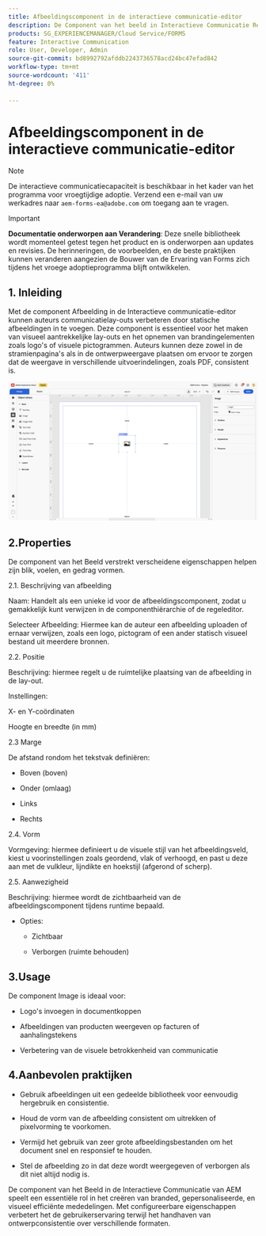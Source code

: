 ```yaml
---
title: Afbeeldingscomponent in de interactieve communicatie-editor
description: De Component van het beeld in Interactieve Communicatie Redacteur in AEM Forms om auteurs toe te staan om communicatie lay-outs te verbeteren door statische beelden op te nemen.
products: SG_EXPERIENCEMANAGER/Cloud Service/FORMS
feature: Interactive Communication
role: User, Developer, Admin
source-git-commit: bd8992792afddb2243736578acd24bc47efad842
workflow-type: tm+mt
source-wordcount: '411'
ht-degree: 0%

---
```



# Afbeeldingscomponent in de interactieve communicatie-editor

>[!NOTE]
>
> De interactieve communicatiecapaciteit is beschikbaar in het kader van het programma voor vroegtijdige adoptie. Verzend een e-mail van uw werkadres naar `aem-forms-ea@adobe.com` om toegang aan te vragen.

>[!IMPORTANT]
>
> **Documentatie onderworpen aan Verandering**: Deze snelle bibliotheek wordt momenteel getest tegen het product en is onderworpen aan updates en revisies. De herinneringen, de voorbeelden, en de beste praktijken kunnen veranderen aangezien de Bouwer van de Ervaring van Forms zich tijdens het vroege adoptieprogramma blijft ontwikkelen.

## &#x200B;1. Inleiding

Met de component Afbeelding in de Interactieve communicatie-editor kunnen auteurs communicatielay-outs verbeteren door statische afbeeldingen in te voegen. Deze component is essentieel voor het maken van visueel aantrekkelijke lay-outs en het opnemen van brandingelementen zoals logo&#39;s of visuele pictogrammen. Auteurs kunnen deze zowel in de stramienpagina&#39;s als in de ontwerpweergave plaatsen om ervoor te zorgen dat de weergave in verschillende uitvoerindelingen, zoals PDF, consistent is.

![ vind IC Docu ](/help/forms/interactive-communication/assets/image.png)

## 2.Properties

De component van het Beeld verstrekt verscheidene eigenschappen helpen zijn blik, voelen, en gedrag vormen.

2.1. Beschrijving van afbeelding

Naam:
Handelt als een unieke id voor de afbeeldingscomponent, zodat u gemakkelijk kunt verwijzen in de componenthiërarchie of de regeleditor.

Selecteer Afbeelding: Hiermee kan de auteur een afbeelding uploaden of ernaar verwijzen, zoals een logo, pictogram of een ander statisch visueel bestand uit meerdere bronnen.


2.2. Positie

Beschrijving: hiermee regelt u de ruimtelijke plaatsing van de afbeelding in de lay-out.

Instellingen:

X- en Y-coördinaten

Hoogte en breedte (in mm)

2.3 Marge

De afstand rondom het tekstvak definiëren:

- Boven (boven)

- Onder (omlaag)

- Links

- Rechts

2.4. Vorm

Vormgeving: hiermee definieert u de visuele stijl van het afbeeldingsveld, kiest u voorinstellingen zoals geordend, vlak of verhoogd, en past u deze aan met de vulkleur, lijndikte en hoekstijl (afgerond of scherp).

2.5. Aanwezigheid

Beschrijving: hiermee wordt de zichtbaarheid van de afbeeldingscomponent tijdens runtime bepaald.

- Opties:

   - Zichtbaar

   - Verborgen (ruimte behouden)

## 3.Usage

De component Image is ideaal voor:

- Logo&#39;s invoegen in documentkoppen

- Afbeeldingen van producten weergeven op facturen of aanhalingstekens

- Verbetering van de visuele betrokkenheid van communicatie

## 4.Aanbevolen praktijken

- Gebruik afbeeldingen uit een gedeelde bibliotheek voor eenvoudig hergebruik en consistentie.

- Houd de vorm van de afbeelding consistent om uitrekken of pixelvorming te voorkomen.

- Vermijd het gebruik van zeer grote afbeeldingsbestanden om het document snel en responsief te houden.

- Stel de afbeelding zo in dat deze wordt weergegeven of verborgen als dit niet altijd nodig is.

De component van het Beeld in de Interactieve Communicatie van AEM speelt een essentiële rol in het creëren van branded, gepersonaliseerde, en visueel efficiënte mededelingen. Met configureerbare eigenschappen verbetert het de gebruikerservaring terwijl het handhaven van ontwerpconsistentie over verschillende formaten.

